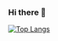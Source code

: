 ### Hi there 👋

[![Top Langs](https://github-readme-stats.vercel.app/api/top-langs/?username=sandeshpokhrel54)](https://github.com/anuraghazra/github-readme-stats)
<!--
**sandeshpokhrel54/sandeshpokhrel54** is a ✨ _special_ ✨ repository because its `README.md` (this file) appears on your GitHub profile.

Here are some ideas to get you started:

- 🔭 I’m currently working on ...
- 🌱 I’m currently learning ...
- 👯 I’m looking to collaborate on ...
- 🤔 I’m looking for help with ...
- 💬 Ask me about ...
- 📫 How to reach me: ...
- 😄 Pronouns: ...
- ⚡ Fun fact: ...
-->
